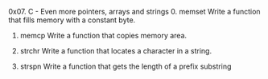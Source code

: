 0x07. C - Even more pointers, arrays and strings
0. memset
Write a function that fills memory with a constant byte.

1. memcp
Write a function that copies memory area.

2. strchr
Write a function that locates a character in a string.

3. strspn
Write a function that gets the length of a prefix substring
